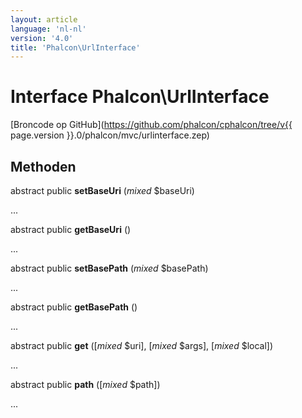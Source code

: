 ```yaml
---
layout: article
language: 'nl-nl'
version: '4.0'
title: 'Phalcon\UrlInterface'
---
```

# Interface **Phalcon\UrlInterface**

[Broncode op GitHub](https://github.com/phalcon/cphalcon/tree/v{{ page.version }}.0/phalcon/mvc/urlinterface.zep)

## Methoden

abstract public **setBaseUri** (*mixed* $baseUri)

...

abstract public **getBaseUri** ()

...

abstract public **setBasePath** (*mixed* $basePath)

...

abstract public **getBasePath** ()

...

abstract public **get** ([*mixed* $uri], [*mixed* $args], [*mixed* $local])

...

abstract public **path** ([*mixed* $path])

...